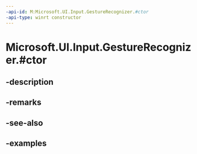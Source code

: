 ```yaml
---
-api-id: M:Microsoft.UI.Input.GestureRecognizer.#ctor
-api-type: winrt constructor
---
```


# Microsoft.UI.Input.GestureRecognizer.#ctor

<!--
public GestureRecognizer ();
-->


## -description

## -remarks

## -see-also

## -examples


